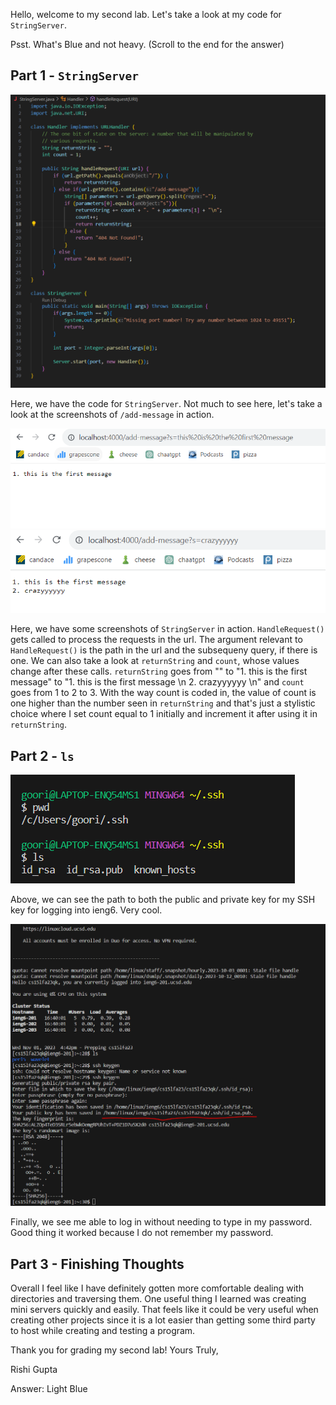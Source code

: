 Hello, welcome to my second lab. Let's take a look at my code for `StringServer`.

Psst. What's Blue and not heavy. (Scroll to the end for the answer)

## Part 1 - `StringServer`

 ![Image](screenshots/Lab2A.PNG) 

Here, we have the code for `StringServer`. Not much to see here, let's take a look at the screenshots of `/add-message` in action.

 ![Image](screenshots/Lab2B.PNG) 
 ![Image](screenshots/Lab2C.PNG) 

Here, we have some screenshots of `StringServer` in action. `HandleRequest()` gets called to process the requests in the url. The argument relevant to `HandleRequest()` is the path in the url and the subsequeny query, if there is one. We can also take a look at `returnString` and `count`, whose values change after these calls. `returnString` goes from "" to "1. this is the first message" to "1. this is the first message \n 2. crazyyyyyy \n" and `count` goes from 1 to 2 to 3. With the way count is coded in, the value of count is one higher than the number seen in `returnString` and that's just a stylistic choice where I set count equal to 1 initially and increment it after using it in `returnString`.

## Part 2 - `ls`
 ![Image](screenshots/Lab2D.PNG) 

Above, we can see the path to both the public and private key for my SSH key for logging into ieng6. Very cool.

 ![Image](screenshots/Lab2E.PNG) 

Finally, we see me able to log in without needing to type in my password. Good thing it worked because I do not remember my password.

## Part 3 - Finishing Thoughts

Overall I feel like I have definitely gotten more comfortable dealing with directories and traversing them. One useful thing I learned was creating mini servers quickly and easily. That feels like it could be very useful when creating other projects since it is a lot easier than getting some third party to host while creating and testing a program.  

Thank you for grading my second lab! Yours Truly,

Rishi Gupta 

Answer: Light Blue
